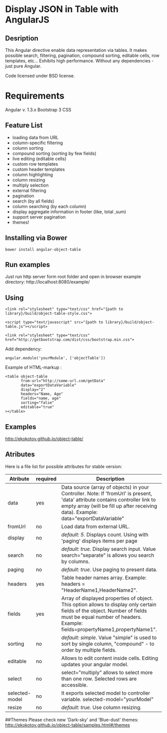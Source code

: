 Display JSON in Table with AngularJS
=================


## Desription
This Angular directive enable data representation via tables. It makes possible search, filtering, pagination, compound sorting, editable cells, row templates, etc... 
Exhibits high performance. Without any dependencies - just pure Angular.

Code licensed under BSD license.

Requirements
=================
Angular v. 1.3.x
Bootstrap 3 CSS 

Feature List
------------
- loading data from URL
- column-specific filtering
- column sorting
- compound sorting (sorting by few fields)
- live editing (editable cells)
- custom row templates
- custom header templates
- column highlighting
- column resizing
- multiply selection
- external filtering
- pagination
- search (by all fields)
- column searching (by each column)
- display aggregate information in footer (like, total ,sum)
- support server pagination
- themes!

## Installing via Bower
```
bower install angular-object-table
```

## Run examples
Just run http server form root folder and open in browser example directory: http://localhost:8080/example/

## Using

```
<link rel="stylesheet" type="text/css" href="{path to library}/build/object-table-style.css">

<script type="text/javascript" src="{path to library}/build/object-table.js"></script>

<link rel="stylesheet" type="text/css" href="http://getbootstrap.com/dist/css/bootstrap.min.css">
```
Add dependency:
```
angular.module('yourModule', ['objectTable'])
```

Example of HTML-markup :
```
<table object-table 
       from-url="http://some-url.com/getData" 
       data="exportDataVariable" 
       display="2" 
       headers="Name, Age" 
       fields="name, age"
       sorting="false"
       editable="true" 
></table>
```
## Examples
http://ekokotov.github.io/object-table/

## Atributes

Here is a file list for possible attributes for stable version:

Atribute             | required | Description
---------------------|----------|-------------------------
data                 | yes      | Data source (array of objects) in your Controller. Note: If 'fromUrl' is present, 'data' attribute contains controller link to empty array (will be fill up after receiving data). Example: data="exportDataVariable"
fromUrl				 | no       | Load data from external URL. 
display     		 | no       | *default: 5*. Displays count. Using with 'paging' displays items per page
search               | no       | *default: true*. Display search input. Value search="separate" is allows you search by columns.
paging				 | no       | *default: true*. Use paging to present data.
headers              | yes      | Table header names array. Example: headers = "HeaderName1,HeaderName2".
fields  			 | yes      | Array of displayed properties of object. This option allows to display only certain fields of the object. Number of fields must be equal number of headers. Example: fields=propertyName1,propertyName1".
sorting				 | no       | *default: simple*. Value "simple" is used to sort by single column,  "compound" - to order by multiple fields.
editable     		 | no       | Allows to edit content inside cells. Editing updates your angular model. 
select               | no       | select="multiply" allows to select more than one row. Selected rows are accessible.
selected-model		 | no		| It exports selected model to controller variable. selected-model="yourModel"
resize		 		 | no		| *default: true*. Use column resizing.

##Themes
Please check new 'Dark-sky' and 'Blue-dust' themes:
http://ekokotov.github.io/object-table/samples.html#/themes
